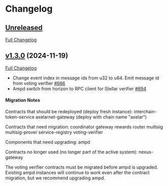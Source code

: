 # Changelog

## [Unreleased](https://github.com/axelarnetwork/axelar-amplifier/tree/HEAD)

[Full Changelog](https://github.com/axelarnetwork/axelar-amplifier/compare/ampd-v1.3.0..HEAD)

## [v1.3.0](https://github.com/axelarnetwork/axelar-amplifier/tree/ampd-v1.3.0) (2024-11-19)

[Full Changelog](https://github.com/axelarnetwork/axelar-amplifier/compare/ampd-v1.3.0..ampd-v1.2.0)

- Change event index in message ids from u32 to u64. Emit message id from voting verifier [#666](https://github.com/axelarnetwork/axelar-amplifier/pull/666)
- Ampd switch from horizon to RPC client for Stellar verifier [#694](https://github.com/axelarnetwork/axelar-amplifier/pull/694)

#### Migration Notes
Contracts that should be redeployed (deploy fresh instance):
interchain-token-service
axelarnet-gateway (deploy with chain name "axelar")

Contracts that need migration:
coordinator
gateway
rewards
router
multisig
multisig-prover
service-registry
voting-verifier

Components that need upgrading:
ampd

Contracts no longer used (no longer part of the active system):
nexus-gateway

The voting verifier contracts must be migrated before ampd is upgraded. Existing ampd instances will continue to work even after the contract migration, but we recommend upgrading ampd.

